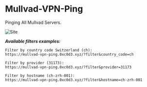 # Mullvad-VPN-Ping
Pinging All Mullvad Servers.

![Site](https://i.imgur.com/4noP7T9.png)

***Available filters examples:***
```
Filter by country code Switzerland (ch):
https://mullvad-vpn-ping.0xc0d3.xyz/?filter&country_code=ch

Filter by provider (31173):
https://mullvad-vpn-ping.0xc0d3.xyz/?filter&provider=31173

Filter by hostname (ch-zrh-001):
https://mullvad-vpn-ping.0xc0d3.xyz/?filter&hostname=ch-zrh-001
```
